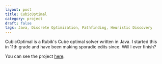 ```yaml
---
layout: post
title: CubicOptimal
category: project
draft: false
tags: Java, Discrete Optimization, Pathfinding, Heuristic Discovery
---
```


CubicOptimal is a Rubik's Cube optimal solver written in Java. I started this in 11th grade and have been making sporadic edits since. Will I ever finish?

You can see the project [here](https://github.com/dncoble/CubicOptimal).